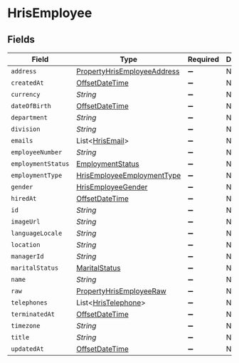 # HrisEmployee


## Fields

| Field                                                                                     | Type                                                                                      | Required                                                                                  | Description                                                                               |
| ----------------------------------------------------------------------------------------- | ----------------------------------------------------------------------------------------- | ----------------------------------------------------------------------------------------- | ----------------------------------------------------------------------------------------- |
| `address`                                                                                 | [PropertyHrisEmployeeAddress](../../models/shared/PropertyHrisEmployeeAddress.md)         | :heavy_minus_sign:                                                                        | N/A                                                                                       |
| `createdAt`                                                                               | [OffsetDateTime](https://docs.oracle.com/javase/8/docs/api/java/time/OffsetDateTime.html) | :heavy_minus_sign:                                                                        | N/A                                                                                       |
| `currency`                                                                                | *String*                                                                                  | :heavy_minus_sign:                                                                        | N/A                                                                                       |
| `dateOfBirth`                                                                             | [OffsetDateTime](https://docs.oracle.com/javase/8/docs/api/java/time/OffsetDateTime.html) | :heavy_minus_sign:                                                                        | N/A                                                                                       |
| `department`                                                                              | *String*                                                                                  | :heavy_minus_sign:                                                                        | N/A                                                                                       |
| `division`                                                                                | *String*                                                                                  | :heavy_minus_sign:                                                                        | N/A                                                                                       |
| `emails`                                                                                  | List<[HrisEmail](../../models/shared/HrisEmail.md)>                                       | :heavy_minus_sign:                                                                        | N/A                                                                                       |
| `employeeNumber`                                                                          | *String*                                                                                  | :heavy_minus_sign:                                                                        | N/A                                                                                       |
| `employmentStatus`                                                                        | [EmploymentStatus](../../models/shared/EmploymentStatus.md)                               | :heavy_minus_sign:                                                                        | N/A                                                                                       |
| `employmentType`                                                                          | [HrisEmployeeEmploymentType](../../models/shared/HrisEmployeeEmploymentType.md)           | :heavy_minus_sign:                                                                        | N/A                                                                                       |
| `gender`                                                                                  | [HrisEmployeeGender](../../models/shared/HrisEmployeeGender.md)                           | :heavy_minus_sign:                                                                        | N/A                                                                                       |
| `hiredAt`                                                                                 | [OffsetDateTime](https://docs.oracle.com/javase/8/docs/api/java/time/OffsetDateTime.html) | :heavy_minus_sign:                                                                        | N/A                                                                                       |
| `id`                                                                                      | *String*                                                                                  | :heavy_minus_sign:                                                                        | N/A                                                                                       |
| `imageUrl`                                                                                | *String*                                                                                  | :heavy_minus_sign:                                                                        | N/A                                                                                       |
| `languageLocale`                                                                          | *String*                                                                                  | :heavy_minus_sign:                                                                        | N/A                                                                                       |
| `location`                                                                                | *String*                                                                                  | :heavy_minus_sign:                                                                        | N/A                                                                                       |
| `managerId`                                                                               | *String*                                                                                  | :heavy_minus_sign:                                                                        | N/A                                                                                       |
| `maritalStatus`                                                                           | [MaritalStatus](../../models/shared/MaritalStatus.md)                                     | :heavy_minus_sign:                                                                        | N/A                                                                                       |
| `name`                                                                                    | *String*                                                                                  | :heavy_minus_sign:                                                                        | N/A                                                                                       |
| `raw`                                                                                     | [PropertyHrisEmployeeRaw](../../models/shared/PropertyHrisEmployeeRaw.md)                 | :heavy_minus_sign:                                                                        | N/A                                                                                       |
| `telephones`                                                                              | List<[HrisTelephone](../../models/shared/HrisTelephone.md)>                               | :heavy_minus_sign:                                                                        | N/A                                                                                       |
| `terminatedAt`                                                                            | [OffsetDateTime](https://docs.oracle.com/javase/8/docs/api/java/time/OffsetDateTime.html) | :heavy_minus_sign:                                                                        | N/A                                                                                       |
| `timezone`                                                                                | *String*                                                                                  | :heavy_minus_sign:                                                                        | N/A                                                                                       |
| `title`                                                                                   | *String*                                                                                  | :heavy_minus_sign:                                                                        | N/A                                                                                       |
| `updatedAt`                                                                               | [OffsetDateTime](https://docs.oracle.com/javase/8/docs/api/java/time/OffsetDateTime.html) | :heavy_minus_sign:                                                                        | N/A                                                                                       |